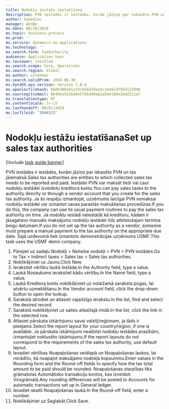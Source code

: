 ```yaml
---
title: Nodokļu iestāžu iestatīšana
description: PVN iestādes ir iestādes, kurām jāziņo par iekasēto PVN un tas jāiemaksā.
author: twheeloc
manager: AnnBe
ms.date: 08/29/2018
ms.topic: business-process
ms.prod: ''
ms.service: dynamics-ax-applications
ms.technology: ''
ms.search.form: TaxAuthority
audience: Application User
ms.reviewer: roschlom
ms.search.scope: Core, Operations
ms.search.region: Global
ms.author: vstehman
ms.search.validFrom: 2016-06-30
ms.dyn365.ops.version: Version 7.0.0
ms.openlocfilehash: bb0b30be91e33cb50af0ae5c2e4dcd75bd12599b
ms.sourcegitcommit: 8b4b6a9226d4e5f66498ab2a5b4160e26dd112af
ms.translationtype: HT
ms.contentlocale: lv-LV
ms.lasthandoff: 08/01/2019
ms.locfileid: "1846323"
---
```

# <a name="set-up-sales-tax-authorities"></a><span data-ttu-id="a3776-103">Nodokļu iestāžu iestatīšana</span><span class="sxs-lookup"><span data-stu-id="a3776-103">Set up sales tax authorities</span></span>

[!include [task guide banner](../../includes/task-guide-banner.md)]

<span data-ttu-id="a3776-104">PVN iestādes ir iestādes, kurām jāziņo par iekasēto PVN un tas jāiemaksā.</span><span class="sxs-lookup"><span data-stu-id="a3776-104">Sales tax authorities are entities to which collected sales tax needs to be reported and paid.</span></span> <span data-ttu-id="a3776-105">Iestādei PVN var maksāt tieši vai caur nodokļu iestādei izveidotu kreditora kontu.</span><span class="sxs-lookup"><span data-stu-id="a3776-105">You can pay sales taxes to the authority directly or through a vendor account that you create for the sales tax authority.</span></span> <span data-ttu-id="a3776-106">Ja šo iespēju izmantojat, uzņēmums laicīgai PVN nomaksai nodokļu iestādei var izmantot savas parastās maksāšanas procedūras.</span><span class="sxs-lookup"><span data-stu-id="a3776-106">If you do this, the company can use its usual payment routines to pay the sales tax authority on time.</span></span> <span data-ttu-id="a3776-107">Ja nodokļu iestādi neiestatāt kā kreditoru, kādam ir jāsagatavo manuāls maksājums nodokļu iestādei līdz atbilstošajam termiņa beigu datumam.</span><span class="sxs-lookup"><span data-stu-id="a3776-107">If you do not set up the tax authority as a vendor, someone must prepare a manual payment to the tax authority on the appropriate due date.</span></span> <span data-ttu-id="a3776-108">Šajā uzdevumā tiek izmantots demonstrācijas uzņēmums USMF.</span><span class="sxs-lookup"><span data-stu-id="a3776-108">This task uses the USMF demo company.</span></span>

1. <span data-ttu-id="a3776-109">Pārejiet uz sadaļu Nodokļi > Netiešie nodokļi > PVN > PVN iestādes.</span><span class="sxs-lookup"><span data-stu-id="a3776-109">Go to Tax > Indirect taxes > Sales tax > Sales tax authorities.</span></span>
2. <span data-ttu-id="a3776-110">Noklikšķiniet uz Jauns.</span><span class="sxs-lookup"><span data-stu-id="a3776-110">Click New.</span></span>
3. <span data-ttu-id="a3776-111">Ierakstiet vērtību laukā Iestāde.</span><span class="sxs-lookup"><span data-stu-id="a3776-111">In the Authority field, type a value.</span></span>
4. <span data-ttu-id="a3776-112">Laukā Nosaukums ierakstiet kādu vērtību.</span><span class="sxs-lookup"><span data-stu-id="a3776-112">In the Name field, type a value.</span></span>
5. <span data-ttu-id="a3776-113">Laukā Kreditora konts noklikšķiniet uz nolaižamā saraksta pogas, lai atvērtu uzmeklēšanu.</span><span class="sxs-lookup"><span data-stu-id="a3776-113">In the Vendor account field, click the drop-down button to open the lookup.</span></span>
6. <span data-ttu-id="a3776-114">Sarakstā atrodiet un atlasiet vajadzīgo ierakstu.</span><span class="sxs-lookup"><span data-stu-id="a3776-114">In the list, find and select the desired record.</span></span>
7. <span data-ttu-id="a3776-115">Sarakstā noklikšķiniet uz saites atlasītajā rindā.</span><span class="sxs-lookup"><span data-stu-id="a3776-115">In the list, click the link in the selected row.</span></span>
8. <span data-ttu-id="a3776-116">Atlasiet pārskata izkārtojumu savai valstij/reģionam, ja tāds ir pieejams.</span><span class="sxs-lookup"><span data-stu-id="a3776-116">Select the report layout for your country/region, if one is available.</span></span> <span data-ttu-id="a3776-117">Ja pārskata izkārtojumi neatbilst nodokļu iestādes prasībām, izmantojiet noklusēto izkārtojumu.</span><span class="sxs-lookup"><span data-stu-id="a3776-117">If the report layouts do not correspond to the requirements of the sales tax authority, use default layout.</span></span>
9. <span data-ttu-id="a3776-118">Ievadiet vērtības Noapaļošanas veidlapā un Noapaļošanas laukos, lai norādītu, kā noapaļot maksājamo nodokļa kopsummu.</span><span class="sxs-lookup"><span data-stu-id="a3776-118">Enter values in the Rounding form and the Round-off fields to specify how the tax total amount to be paid should be rounded.</span></span> <span data-ttu-id="a3776-119">Noapaļošanas starpības tiks grāmatotas Automātisko transakciju kontos, kas izveidoti Virsgrāmatā.</span><span class="sxs-lookup"><span data-stu-id="a3776-119">Any rounding differences will be posted to Accounts for automatic transactions set up in General ledger.</span></span>
10. <span data-ttu-id="a3776-120">Ievadiet skaitli Noapaļošanas laukā.</span><span class="sxs-lookup"><span data-stu-id="a3776-120">In the Round-off field, enter a number.</span></span>
11. <span data-ttu-id="a3776-121">Noklikšķiniet uz Saglabāt.</span><span class="sxs-lookup"><span data-stu-id="a3776-121">Click Save.</span></span>


